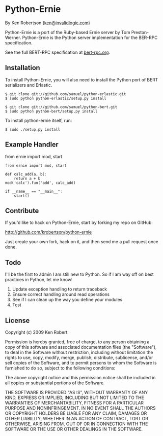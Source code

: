 Python-Ernie
=====

By Ken Robertson (ken@invalidlogic.com)

Python-Ernie is a port of the Ruby-based Ernie server by Tom Preston-Werner.  Python-Ernie is the Python server implementation for the BER-RPC specification.

See the full BERT-RPC specification at [bert-rpc.org](http://bert-rpc.org).


Installation
------------

To install Python-Ernie, you will also need to install the Python port of BERT serializers and Erlastic.

    $ git clone git://github.com/samuel/python-erlastic.git
    $ sudo python python-erlastic/setup.py install
    
    $ git clone git://github.com/samuel/python-bert.git
    $ sudo python python-bert/setup.py install

To install python-ernie itself, run:

    $ sudo ./setup.py install


Example Handler
---------------

from ernie import mod, start

    from ernie import mod, start
    
    def calc_add(a, b):
        return a + b
    mod('calc').fun('add', calc_add)
    
    if __name__ == "__main__":
        start()


Contribute
----------

If you'd like to hack on Python-Ernie, start by forking my repo on GitHub:

http://github.com/krobertson/python-ernie

Just create your own fork, hack on it, and then send me a pull request once done.


Todo
---------

I'll be the first to admin I am still new to Python.  So if I am way off on best practices in Python, let me know!

1. Update exception handling to return traceback
1. Ensure correct handling around read operations
1. See if I can clean up the way you define your modules
1. Test


License
---------

Copyright (c) 2009 Ken Robert

Permission is hereby granted, free of charge, to any person obtaining
a copy of this software and associated documentation files (the
"Software"), to deal in the Software without restriction, including
without limitation the rights to use, copy, modify, merge, publish,
distribute, sublicense, and/or sell copies of the Software, and to
permit persons to whom the Software is furnished to do so, subject to
the following conditions:

The above copyright notice and this permission notice shall be
included in all copies or substantial portions of the Software.

THE SOFTWARE IS PROVIDED "AS IS", WITHOUT WARRANTY OF ANY KIND,
EXPRESS OR IMPLIED, INCLUDING BUT NOT LIMITED TO THE WARRANTIES OF
MERCHANTABILITY, FITNESS FOR A PARTICULAR PURPOSE AND
NONINFRINGEMENT. IN NO EVENT SHALL THE AUTHORS OR COPYRIGHT HOLDERS BE
LIABLE FOR ANY CLAIM, DAMAGES OR OTHER LIABILITY, WHETHER IN AN ACTION
OF CONTRACT, TORT OR OTHERWISE, ARISING FROM, OUT OF OR IN CONNECTION
WITH THE SOFTWARE OR THE USE OR OTHER DEALINGS IN THE SOFTWARE.
